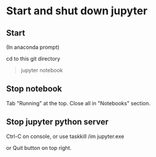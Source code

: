 # Start and shut down jupyter

## Start
(In anaconda prompt)

cd to this git directory
>jupyter notebook 




## Stop notebook

Tab "Running" at the top. Close all in "Notebooks" section.


## Stop jupyter python server

Ctrl-C on console, 
or use taskkill /im jupyter.exe

or Quit button on top right.

